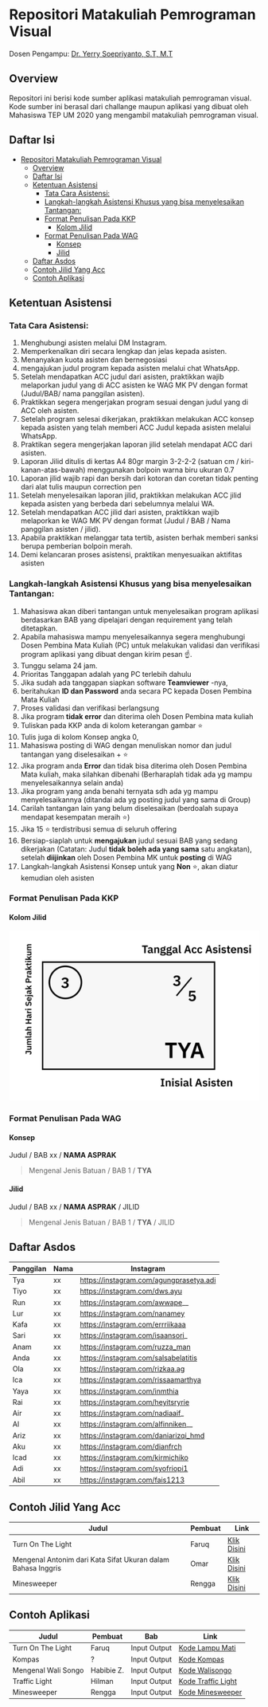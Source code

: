 # Repositori Matakuliah Pemrograman Visual
Dosen Pengampu: [Dr. Yerry Soepriyanto, S.T, M.T](https://scholar.google.com/citations?user=JruNllQAAAAJ&hl=en)

## Overview
Repositori ini berisi kode sumber aplikasi matakuliah pemrograman visual. Kode sumber ini berasal dari challange maupun aplikasi yang dibuat oleh Mahasiswa TEP UM 2020 yang mengambil matakuliah pemrograman visual.

## Daftar Isi
- [Repositori Matakuliah Pemrograman Visual](#repositori-matakuliah-pemrograman-visual)
  - [Overview](#overview)
  - [Daftar Isi](#daftar-isi)
  - [Ketentuan Asistensi](#ketentuan-asistensi)
    - [Tata Cara Asistensi:](#tata-cara-asistensi)
    - [Langkah-langkah Asistensi Khusus yang bisa menyelesaikan Tantangan:](#langkah-langkah-asistensi-khusus-yang-bisa-menyelesaikan-tantangan)
    - [Format Penulisan Pada KKP](#format-penulisan-pada-kkp)
      - [Kolom Jilid](#kolom-jilid)
    - [Format Penulisan Pada WAG](#format-penulisan-pada-wag)
      - [Konsep](#konsep)
      - [Jilid](#jilid)
  - [Daftar Asdos](#daftar-asdos)
  - [Contoh Jilid Yang Acc](#contoh-jilid-yang-acc)
  - [Contoh Aplikasi](#contoh-aplikasi)

## Ketentuan Asistensi

### Tata Cara Asistensi:

1. Menghubungi asisten melalui DM Instagram.
2. Memperkenalkan diri secara lengkap dan jelas kepada asisten.
3. Menanyakan kuota asisten dan bernegosiasi
4. mengajukan judul program kepada asisten melalui chat WhatsApp.
5. Setelah mendapatkan ACC judul dari asisten, praktikkan wajib melaporkan judul yang di ACC asisten ke WAG MK PV dengan format (Judul/BAB/ nama panggilan asisten).
6. Praktikkan segera mengerjakan program sesuai dengan judul yang di ACC oleh asisten.
7. Setelah program selesai dikerjakan, praktikkan melakukan ACC konsep kepada asisten yang telah memberi ACC Judul kepada asisten melalui WhatsApp.
8. Praktikan segera mengerjakan laporan jilid setelah mendapat ACC dari asisten.
9. Laporan Jilid ditulis di kertas A4 80gr margin 3-2-2-2 (satuan cm / kiri-kanan-atas-bawah) menggunakan bolpoin warna biru ukuran 0.7
10. Laporan jilid wajib rapi dan bersih dari kotoran dan coretan tidak penting dari alat tulis maupun correction pen
11. Setelah menyelesaikan laporan jilid, praktikkan melakukan ACC jilid kepada asisten yang berbeda dari sebelumnya melalui WA.
12. Setelah mendapatkan ACC jilid dari asisten, praktikkan wajib melaporkan ke WAG MK PV dengan format (Judul / BAB / Nama panggilan asisten / jilid).
13. Apabila praktikkan melanggar tata tertib, asisten berhak memberi sanksi berupa pemberian bolpoin merah.
14. Demi kelancaran proses asistensi, praktikan menyesuaikan aktifitas asisten

### Langkah-langkah Asistensi Khusus yang bisa menyelesaikan Tantangan:

1. Mahasiswa akan diberi tantangan untuk menyelesaikan program aplikasi berdasarkan BAB yang dipelajari dengan requirement yang telah ditetapkan. 
2. Apabila mahasiswa mampu menyelesaikannya segera menghubungi Dosen Pembina Mata Kuliah (PC) untuk melakukan validasi dan verifikasi program aplikasi yang dibuat dengan kirim pesan ☝️. 
3. Tunggu selama 24 jam. 
4. Prioritas Tanggapan adalah yang PC terlebih dahulu
5. Jika sudah ada tanggapan siapkan software **Teamviewer** -nya, 
6. beritahukan **ID dan Password** anda secara PC kepada Dosen Pembina Mata Kuliah
7. Proses validasi dan verifikasi berlangsung
8. Jika program **tidak error** dan diterima oleh Dosen Pembina mata kuliah
9. Tuliskan pada KKP anda di kolom keterangan gambar ⭐
10. Tulis juga di kolom Konsep angka 0, 
11. Mahasiswa posting  di WAG dengan menuliskan nomor dan judul tantangan yang diselesaikan + ⭐
12. Jika program anda **Error** dan tidak bisa diterima oleh Dosen Pembina Mata kuliah, maka silahkan dibenahi (Berharaplah tidak ada yg mampu menyelesaikannya selain anda)
13. Jika program yang anda benahi ternyata sdh ada yg mampu menyelesaikannya (ditandai ada yg posting judul yang sama di Group)
14.	Carilah tantangan lain yang belum diselesaikan (berdoalah supaya mendapat kesempatan meraih ⭐)
15.	Jika 15 ⭐ terdistribusi semua di seluruh offering
16.	Bersiap-siaplah untuk **mengajukan** judul sesuai BAB yang sedang dikerjakan (Catatan: Judul **tidak boleh ada yang sama** satu angkatan), setelah **diijinkan** oleh Dosen Pembina MK untuk **posting** di WAG
17. Langkah-langkah Asistensi Konsep untuk yang **Non** ⭐, akan diatur kemudian oleh asisten

### Format Penulisan Pada KKP

#### Kolom Jilid

![Penulisan Jilid](/docs/penulisan-kkp-jilid.jpg)

### Format Penulisan Pada WAG

#### Konsep

Judul / BAB xx / **NAMA ASPRAK**

> Mengenal Jenis Batuan / BAB 1 / **TYA**

#### Jilid

Judul / BAB xx / **NAMA ASPRAK** / JILID

> Mengenal Jenis Batuan / BAB 1 / **TYA** / JILID

## Daftar Asdos

| Panggilan | Nama | Instagram                               |
| --------- | ---- | --------------------------------------- |
| Tya       | xx   | https://instagram.com/agungprasetya.adi |
| Tiyo      | xx   | https://instagram.com/dws.ayu           |
| Run       | xx   | https://instagram.com/awwape__          |
| Lur       | xx   | https://instagram.com/nanamey           |
| Kafa      | xx   | https://instagram.com/errriikaaa        |
| Sari      | xx   | https://instagram.com/isaansori_        |
| Anam      | xx   | https://instagram.com/ruzza_man         |
| Anda      | xx   | https://instagram.com/salsabelatitis    |
| Ola       | xx   | https://instagram.com/rizkaa.ag         |
| Ica       | xx   | https://instagram.com/rissaamarthya     |
| Yaya      | xx   | https://instagram.com/inmthia           |
| Rai       | xx   | https://instagram.com/heyitsryrie       |
| Air       | xx   | https://instagram.com/nadiaaif_         |
| Al        | xx   | https://instagram.com/alfinniken__      |
| Ariz      | xx   | https://instagram.com/daniarizqi_hmd    |
| Aku       | xx   | https://instagram.com/dianfrch          |
| Icad      | xx   | https://instagram.com/kirmichiko        |
| Adi       | xx   | https://instagram.com/syofriopi1        |
| Abil      | xx   | https://instagram.com/fais1213          |

## Contoh Jilid Yang Acc

| Judul                                                        | Pembuat | Link                                                                                               |
| ------------------------------------------------------------ | ------- | -------------------------------------------------------------------------------------------------- |
| Turn On The Light                                            | Faruq   | [Klik Disini](https://bit.um.ac.id/Ek0ONN)                                                         |
| Mengenal Antonim dari Kata Sifat Ukuran dalam Bahasa Inggris | Omar    | [Klik Disini](https://drive.google.com/file/d/1PDUEKtvNy2e8a4cwUpBrYNby2CwwKBft/view?usp=drivesdk) |
| Minesweeper                                                  | Rengga  | [Klik Disini](https://bit.um.ac.id/rbiFEn)                                                         |

## Contoh Aplikasi

| Judul               | Pembuat    | Bab          | Link                                                                                                                             |
| ------------------- | ---------- | ------------ | -------------------------------------------------------------------------------------------------------------------------------- |
| Turn On The Light   | Faruq      | Input Output | [Kode Lampu Mati](https://github.com/teknologi-pendidikan/matkul-pemrograman-visual/tree/main/BAB-1/Challange_LampuMati)         |
| Kompas              | ?          | Input Output | [Kode Kompas](https://github.com/teknologi-pendidikan/matkul-pemrograman-visual/tree/main/BAB-1/Challange_Kompas)                |
| Mengenal Wali Songo | Habibie Z. | Input Output | [Kode Walisongo ](https://github.com/teknologi-pendidikan/matkul-pemrograman-visual/tree/main/BAB-1/Habibie_MengenalWaliSongo)   |
| Traffic Light       | Hilman     | Input Output | [Kode Traffic Light ](https://github.com/teknologi-pendidikan/matkul-pemrograman-visual/tree/main/BAB-1/Hilman_TrafficLight)     |
| Minesweeper         | Rengga     | Input Output | [Kode Minesweeper ](https://github.com/teknologi-pendidikan/matkul-pemrograman-visual/tree/main/BAB-1/RenggaNugroho_Minesweeper) |

